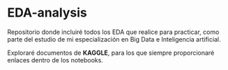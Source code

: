 # EDA-analysis
Repositorio donde incluiré todos los EDA que realice para practicar, como parte del estudio de mi especialización en Big Data e Inteligencia artificial.

Exploraré documentos de **KAGGLE**, para los que siempre proporcionaré enlaces dentro de los notebooks.
